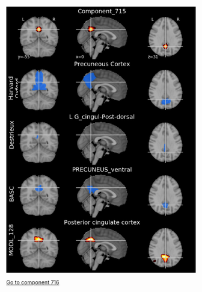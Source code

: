 


![715](preliminary/715.jpg "Component 715")

[Go to component 716](https://parietal-inria.github.io/MODL_atlas/1024/716 "Component 716")